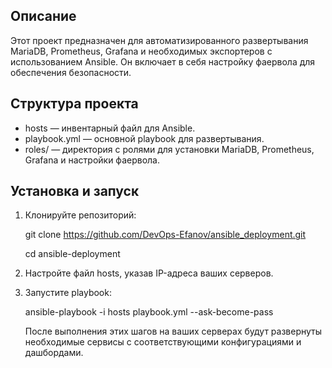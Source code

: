 ## Описание

Этот проект предназначен для автоматизированного развертывания MariaDB, Prometheus, Grafana и необходимых экспортеров с использованием Ansible. Он включает в себя настройку фаервола для обеспечения безопасности.

## Структура проекта

- hosts — инвентарный файл для Ansible.
- playbook.yml — основной playbook для развертывания.
- roles/ — директория с ролями для установки MariaDB, Prometheus, Grafana и настройки фаервола.

## Установка и запуск

1. Клонируйте репозиторий:
   
   git clone https://github.com/DevOps-Efanov/ansible_deployment.git
   
   cd ansible-deployment

2. Настройте файл hosts, указав IP-адреса ваших серверов.

3. Запустите playbook:
   
   ansible-playbook -i hosts playbook.yml --ask-become-pass
   
   После выполнения этих шагов на ваших серверах будут развернуты необходимые сервисы с соответствующими конфигурациями и дашбордами.
